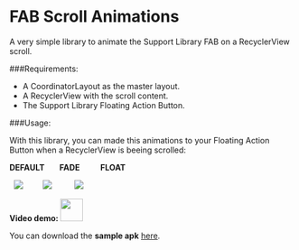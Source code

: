 # FAB Scroll Animations
A very simple library to animate the Support Library FAB on a RecyclerView scroll.

###Requirements:

* A CoordinatorLayout as the master layout.
* A RecyclerView with the scroll content.
* The Support Library Floating Action Button.

###Usage:

With this library, you can made this animations to your Floating Action Button when a RecyclerView is beeing scrolled:

**DEFAULT        FADE           FLOAT**

  ![](http://i.imgur.com/qps7rJU.gif)         ![](http://i.imgur.com/eBi91N9.gif)          ![](http://i.imgur.com/jyKygPS.gif)

**Video demo:** <a href=#><img src=http://www.marketingtango.com/wp-content/uploads/2014/02/YouTube-icon-full_color.png width=40 /></a>

You can download the **sample apk** [here](http://apkshared.net/1JJ5?d=1).
